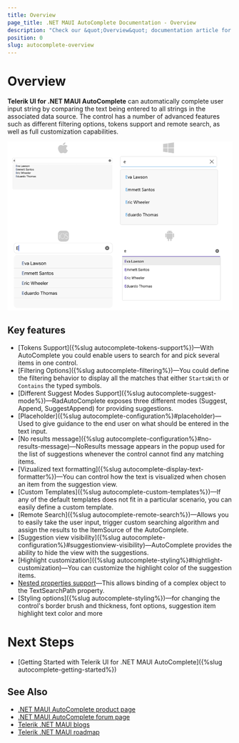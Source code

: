 ```yaml
---
title: Overview
page_title: .NET MAUI AutoComplete Documentation - Overview
description: "Check our &quot;Overview&quot; documentation article for Telerik AutoComplete for .NET MAUI"
position: 0
slug: autocomplete-overview
---
```


# Overview

**Telerik UI for .NET MAUI AutoComplete** can automatically complete user input string by comparing the text being entered to all strings in the associated data source. The control has a number of advanced features such as different filtering options, tokens support and remote search, as well as full customization capabilities.

![.NET MAUI AutoComplete Overview](images/autocomplete-getting-started.png "AutoComplete Overview")

## Key features

* [Tokens Support]({%slug autocomplete-tokens-support%})&mdash;With AutoComplete you could enable users to search for and pick several items in one control.
* [Filtering Options]({%slug autocomplete-filtering%})&mdash;You could define the filtering behavior to display all the matches that either `StartsWith` or `Contains` the typed symbols.
* [Different Suggest Modes Support]({%slug autocomplete-suggest-mode%})&mdash;RadAutoComplete exposes three different modes (Suggest, Append, SuggestAppend) for providing suggestions.
* [Placeholder]({%slug autocomplete-configuration%}#placeholder)&mdash;Used to give guidance to the end user on what should be entered in the text input.
* [No results message]({%slug autocomplete-configuration%}#no-results-message)&mdash;NoResults message appears in the popup used for the list of suggestions whenever the control cannot find any matching items.
* [Vizualized text formatting]({%slug autocomplete-display-text-formatter%})&mdash;You can control how the text is visualized when chosen an item from the suggestion view.
* [Custom Templates]({%slug autocomplete-custom-templates%})&mdash;If any of the default templates does not fit in a particular scenario, you can easily define a custom template.
* [Remote Search]({%slug autocomplete-remote-search%})&mdash;Allows you to easily take the user input, trigger custom searching algorithm and assign the results to the ItemSource of the AutoComplete.
* [Suggestion view visibility]({%slug autocomplete-configuration%}#suggestionview-visibility)&mdash;AutoComplete provides the ability to hide the view with the suggestions.
* [Highlight customization]({%slug autocomplete-styling%}#hightlight-customization)&mdash;You can customize the highlight color of the suggestion items.
* [Nested properties support]()&mdash;This allows binding of a complex object to the TextSearchPath property. 
* [Styling options]({%slug autocomplete-styling%})&mdash;for changing the control's border brush and thickness, font options, suggestion item highlight text color and more


# Next Steps

- [Getting Started with Telerik UI for .NET MAUI AutoComplete]({%slug autocomplete-getting-started%})

## See Also

- [.NET MAUI AutoComplete product page](https://www.telerik.com/maui-ui/autocomplete)
- [.NET MAUI AutoComplete forum page](https://www.telerik.com/forums/maui?tagId=1978)
- [Telerik .NET MAUI blogs](https://www.telerik.com/blogs/mobile-net-maui)
- [Telerik .NET MAUI roadmap](https://www.telerik.com/support/whats-new/maui-ui/roadmap)
